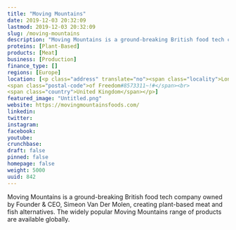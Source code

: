 ```yaml
---
title: "Moving Mountains"
date: 2019-12-03 20:32:09
lastmod: 2019-12-03 20:32:09
slug: /moving-mountains
description: "Moving Mountains is a ground-breaking British food tech company owned by Founder & CEO, Simeon Van Der Molen, creating plant-based meat and fish alternatives. The widely popular Moving Mountains range of products are available globally."
proteins: [Plant-Based]
products: [Meat]
business: [Production]
finance_type: []
regions: [Europe]
location: [<p class="address" translate="no"><span class="locality">London</span><br>
<span class="postal-code">of Freedom#8573311~!#</span><br>
<span class="country">United Kingdom</span></p>]
featured_image: "Untitled.png"
website: https://movingmountainsfoods.com/
linkedin: 
twitter: 
instagram: 
facebook: 
youtube: 
crunchbase: 
draft: false
pinned: false
homepage: false
weight: 5000
uuid: 842
---
```

Moving Mountains is a ground-breaking British food tech company owned by Founder & CEO, Simeon Van Der Molen, creating plant-based meat and fish alternatives. The widely popular Moving Mountains range of products are available globally.
